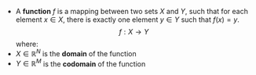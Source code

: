 - A **function** $f$ is a mapping between two sets $X$ and $Y$, such that for each element $x \in X$, there is exactly one element $y \in Y$ such that $f(x) = y$.
$$
f: X \to Y
$$
where:
- $X \in \mathbb{R}^N$ is the **domain** of the function
- $Y \in \mathbb{R}^M$ is the **codomain** of the function
